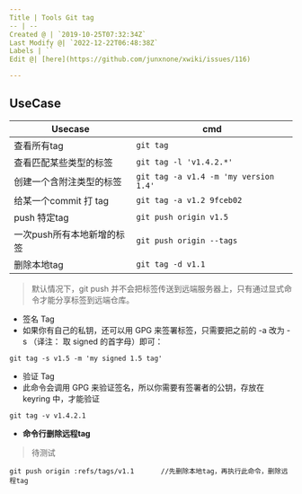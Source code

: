 ```yaml
---
Title | Tools Git tag
-- | --
Created @ | `2019-10-25T07:32:34Z`
Last Modify @| `2022-12-22T06:48:38Z`
Labels | ``
Edit @| [here](https://github.com/junxnone/xwiki/issues/116)

---
```

## UseCase

Usecase | cmd
-- | --
查看所有tag | `git tag`
查看匹配某些类型的标签 | `git tag -l 'v1.4.2.*'`
创建一个含附注类型的标签 | `git tag -a v1.4 -m 'my version 1.4'`
给某一个commit 打 tag | `git tag -a v1.2 9fceb02`
push 特定tag | `git push origin v1.5`
一次push所有本地新增的标签 | `git push origin --tags`
删除本地tag | `git tag -d v1.1`

> 默认情况下，git push 并不会把标签传送到远端服务器上，只有通过显式命令才能分享标签到远端仓库。

- 签名 Tag 
- 如果你有自己的私钥，还可以用 GPG 来签署标签，只需要把之前的 -a 改为 -s （译注： 取 signed 的首字母）即可：
```
git tag -s v1.5 -m 'my signed 1.5 tag'
```
- 验证 Tag
- 此命令会调用 GPG 来验证签名，所以你需要有签署者的公钥，存放在 keyring 中，才能验证
```
git tag -v v1.4.2.1
```


- **命令行删除远程tag**
> 待测试
```
git push origin :refs/tags/v1.1　　　　//先删除本地tag，再执行此命令，删除远程tag
```
